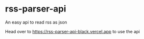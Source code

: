# rss-parser-api
An easy api to read rss as json

Head over to https://rss-parser-api-black.vercel.app to use the api
